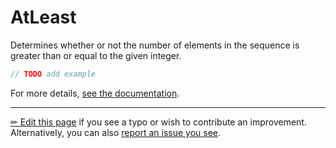 # AtLeast

Determines whether or not the number of elements in the sequence is greater
than or equal to the given integer.

```c# --destination-file ../code/Program.cs --region statements --project ../code/TryMoreLinq.csproj
// TODO add example
```

For more details, [see the documentation][doc].

---

[&#x270F; Edit this page][edit] if you see a typo or wish to contribute an
improvement. Alternatively, you can also [report an issue you see][issue].


[edit]: https://github.com/morelinq/try/edit/master/m/at-least.md
[issue]: https://github.com/morelinq/try/issues/new?title=AtLeast
[doc]: https://morelinq.github.io/3.1/ref/api/html/M_MoreLinq_MoreEnumerable_AtLeast__1.htm
